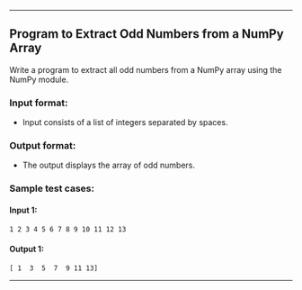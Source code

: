 
---

## Program to Extract Odd Numbers from a NumPy Array

Write a program to extract all odd numbers from a NumPy array using the NumPy module.

### Input format:
- Input consists of a list of integers separated by spaces.

### Output format:
- The output displays the array of odd numbers.

### Sample test cases:
#### Input 1:
```
1 2 3 4 5 6 7 8 9 10 11 12 13
```

#### Output 1:
```
[ 1  3  5  7  9 11 13]
```

---